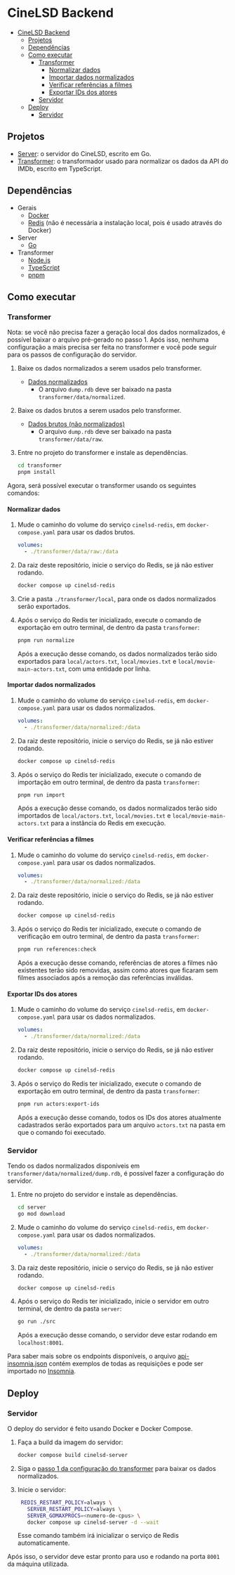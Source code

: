 # CineLSD Backend

- [CineLSD Backend](#cinelsd-backend)
  - [Projetos](#projetos)
  - [Dependências](#dependências)
  - [Como executar](#como-executar)
    - [Transformer](#transformer)
      - [Normalizar dados](#normalizar-dados)
      - [Importar dados normalizados](#importar-dados-normalizados)
      - [Verificar referências a filmes](#verificar-referências-a-filmes)
      - [Exportar IDs dos atores](#exportar-ids-dos-atores)
    - [Servidor](#servidor)
  - [Deploy](#deploy)
    - [Servidor](#servidor-1)

## Projetos

- [Server](./server): o servidor do CineLSD, escrito em Go.
- [Transformer](./transformer): o transformador usado para normalizar os dados da API do IMDb, escrito em TypeScript.

## Dependências

- Gerais
  - [Docker](https://docs.docker.com/engine/install)
  - [Redis](https://redis.com) (não é necessária a instalação local, pois é usado através do Docker)
- Server
  - [Go](https://go.dev)
- Transformer
  - [Node.js](https://nodejs.org)
  - [TypeScript](https://www.typescriptlang.org)
  - [pnpm](https://pnpm.io/)

## Como executar

### Transformer

Nota: se você não precisa fazer a geração local dos dados normalizados, é possível baixar o arquivo pré-gerado no passo 1. Após isso, nenhuma configuração a mais precisa ser feita no transformer e você pode seguir para os passos de configuração do servidor.

1. Baixe os dados normalizados a serem usados pelo transformer.

   - [Dados normalizados](https://drive.google.com/file/d/1xVvmMz-lJBsyNyqxp073_y-kBXjOt5q4/view?usp=sharing)
     - O arquivo `dump.rdb` deve ser baixado na pasta `transformer/data/normalized`.

2. Baixe os dados brutos a serem usados pelo transformer.

   - [Dados brutos (não normalizados)](https://drive.google.com/file/d/1AM_btyRs4y-KLVJoJ0VkaWGq7XaQRtg5/view?usp=sharing)
     - O arquivo `dump.rdb` deve ser baixado na pasta `transformer/data/raw`.

3. Entre no projeto do transformer e instale as dependências.

   ```bash
   cd transformer
   pnpm install
   ```

Agora, será possível executar o transformer usando os seguintes comandos:

#### Normalizar dados

1. Mude o caminho do volume do serviço `cinelsd-redis`, em `docker-compose.yaml` para usar os dados brutos.

   ```yaml
   volumes:
     - ./transformer/data/raw:/data
   ```

2. Da raiz deste repositório, inicie o serviço do Redis, se já não estiver rodando.

   ```bash
   docker compose up cinelsd-redis
   ```

3. Crie a pasta `./transformer/local`, para onde os dados normalizados serão exportados.

4. Após o serviço do Redis ter inicializado, execute o comando de exportação em outro terminal, de dentro da pasta `transformer`:

   ```bash
   pnpm run normalize
   ```

   Após a execução desse comando, os dados normalizados terão sido exportados para `local/actors.txt`, `local/movies.txt` e `local/movie-main-actors.txt`, com uma entidade por linha.

#### Importar dados normalizados

1. Mude o caminho do volume do serviço `cinelsd-redis`, em `docker-compose.yaml` para usar os dados normalizados.

   ```yaml
   volumes:
     - ./transformer/data/normalized:/data
   ```

2. Da raiz deste repositório, inicie o serviço do Redis, se já não estiver rodando.

   ```bash
   docker compose up cinelsd-redis
   ```

3. Após o serviço do Redis ter inicializado, execute o comando de importação em outro terminal, de dentro da pasta `transformer`:

   ```bash
   pnpm run import
   ```

   Após a execução desse comando, os dados normalizados terão sido importados de `local/actors.txt`, `local/movies.txt` e `local/movie-main-actors.txt` para a instância do Redis em execução.

#### Verificar referências a filmes

1. Mude o caminho do volume do serviço `cinelsd-redis`, em `docker-compose.yaml` para usar os dados normalizados.

   ```yaml
   volumes:
     - ./transformer/data/normalized:/data
   ```

2. Da raiz deste repositório, inicie o serviço do Redis, se já não estiver rodando.

   ```bash
   docker compose up cinelsd-redis
   ```

3. Após o serviço do Redis ter inicializado, execute o comando de verificação em outro terminal, de dentro da pasta `transformer`:

   ```bash
   pnpm run references:check
   ```

   Após a execução desse comando, referências de atores a filmes não existentes terão sido removidas, assim como atores que ficaram sem filmes associados após a remoção das referências inválidas.

#### Exportar IDs dos atores

1. Mude o caminho do volume do serviço `cinelsd-redis`, em `docker-compose.yaml` para usar os dados normalizados.

   ```yaml
   volumes:
     - ./transformer/data/normalized:/data
   ```

2. Da raiz deste repositório, inicie o serviço do Redis, se já não estiver rodando.

   ```bash
   docker compose up cinelsd-redis
   ```

3. Após o serviço do Redis ter inicializado, execute o comando de exportação em outro terminal, de dentro da pasta `transformer`:

   ```bash
   pnpm run actors:export-ids
   ```

   Após a execução desse comando, todos os IDs dos atores atualmente cadastrados serão exportados para um arquivo `actors.txt` na pasta em que o comando foi executado.

### Servidor

Tendo os dados normalizados disponíveis em `transformer/data/normalized/dump.rdb`, é possível fazer a configuração do servidor.

1. Entre no projeto do servidor e instale as dependências.

   ```bash
   cd server
   go mod download
   ```

2. Mude o caminho do volume do serviço `cinelsd-redis`, em `docker-compose.yaml` para usar os dados normalizados.

   ```yaml
   volumes:
     - ./transformer/data/normalized:/data
   ```

3. Da raiz deste repositório, inicie o serviço do Redis, se já não estiver rodando.

   ```bash
   docker compose up cinelsd-redis
   ```

4. Após o serviço do Redis ter inicializado, inicie o servidor em outro terminal, de dentro da pasta `server`:

   ```bash
   go run ./src
   ```

   Após a execução desse comando, o servidor deve estar rodando em `localhost:8001`.

Para saber mais sobre os endpoints disponíveis, o arquivo [api-insomnia.json](./server/docs/api-insomnia.json) contém exemplos de todas as requisições e pode ser importado no [Insomnia](https://insomnia.rest).

## Deploy

### Servidor

O deploy do servidor é feito usando Docker e Docker Compose.

1. Faça a build da imagem do servidor:

   ```bash
   docker compose build cinelsd-server
   ```

2. Siga o [passo 1 da configuração do transformer](#transformer) para baixar os dados normalizados.

3. Inicie o servidor:

   ```bash
    REDIS_RESTART_POLICY=always \
      SERVER_RESTART_POLICY=always \
      SERVER_GOMAXPROCS=<numero-de-cpus> \
      docker compose up cinelsd-server -d --wait
   ```

   Esse comando também irá inicializar o serviço de Redis automaticamente.

Após isso, o servidor deve estar pronto para uso e rodando na porta `8001` da máquina utilizada.
